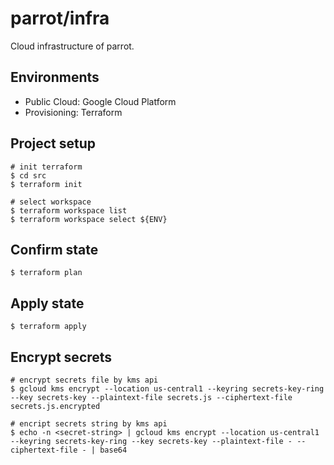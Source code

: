 # parrot/infra
Cloud infrastructure of parrot.

## Environments
- Public Cloud: Google Cloud Platform
- Provisioning: Terraform

## Project setup
```
# init terraform
$ cd src
$ terraform init

# select workspace
$ terraform workspace list
$ terraform workspace select ${ENV}
```

## Confirm state
```
$ terraform plan
```

## Apply state
```
$ terraform apply
```

## Encrypt secrets
```
# encrypt secrets file by kms api
$ gcloud kms encrypt --location us-central1 --keyring secrets-key-ring --key secrets-key --plaintext-file secrets.js --ciphertext-file secrets.js.encrypted

# encript secrets string by kms api
$ echo -n <secret-string> | gcloud kms encrypt --location us-central1 --keyring secrets-key-ring --key secrets-key --plaintext-file - --ciphertext-file - | base64
```